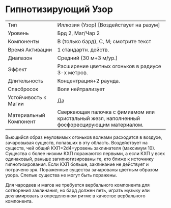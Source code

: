 
# Гипнотизирующий Узор

| | |
|---|---|
|Тип|Иллюзия (Узор) [Воздействует на разум]|
|Уровень| Брд 2, Маг/Чар 2|
|Компоненты| В (только бард), С, М; смотрите текст|
|Время Активации| 1 стандартн. действ.|
|Диапазон| Средний (30 м+3 м/ур.)|
|Эффект| Расширение цветных огоньков в радиусе 3-х метров.|
|Длительность| Концентрация+2 раунда.|
|Спасбросок| Воля нейтрализует|
|Устойчивость к Магии| Да|
|Материальный Компонент| Сверкающая палочка с фимиамом или кристальный жезл, наполненный фосфоресцирующим материалом.|

Вьющийся образ неуловимых огоньков волнами расходится в воздухе, зачаровывая существ, попавших в эту область. Воздействует на существ, чей общий КХП=2d4+уровень заклинателя (максимум 10). Существа с более низким КХП поражаются первыми, а если КХП у всех одинаковый, раньше загипнотизированы те, кто ближе к источнику гипнотизирования. Если КХП больше, заклинание не действует и потрачено зря. Пораженные существа зачарованы цветным образом узора. Слепые существа не могут быть поражены.

Для чародеев и магов не требуется вербального компонента для сотворения заклинания, но бард должен петь, играть музыку или декламировать в определенном ритме в качестве вербального компонента.
